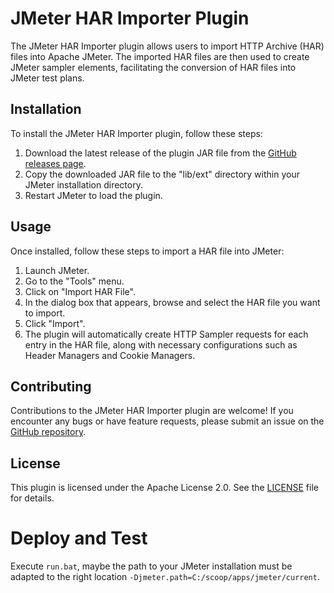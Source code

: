 # JMeter HAR Importer Plugin

The JMeter HAR Importer plugin allows users to import HTTP Archive (HAR) files into Apache JMeter. The imported HAR files are then used to create JMeter sampler elements, facilitating the conversion of HAR files into JMeter test plans.

## Installation

To install the JMeter HAR Importer plugin, follow these steps:

1. Download the latest release of the plugin JAR file from the [GitHub releases page](https://github.com/Qytera-Gmbh/JMeterHARImporterPlugin/releases).
2. Copy the downloaded JAR file to the "lib/ext" directory within your JMeter installation directory.
3. Restart JMeter to load the plugin.

## Usage

Once installed, follow these steps to import a HAR file into JMeter:

1. Launch JMeter.
2. Go to the "Tools" menu.
3. Click on "Import HAR File".
4. In the dialog box that appears, browse and select the HAR file you want to import.
5. Click "Import".
6. The plugin will automatically create HTTP Sampler requests for each entry in the HAR file, along with necessary configurations such as Header Managers and Cookie Managers.

## Contributing

Contributions to the JMeter HAR Importer plugin are welcome! If you encounter any bugs or have feature requests, please submit an issue on the [GitHub repository](https://github.com/Qytera-Gmbh/JMeterHARImporterPlugin/issues).

## License

This plugin is licensed under the Apache License 2.0. See the [LICENSE](LICENSE) file for details.

# Deploy and Test

Execute `run.bat`, maybe the path to your JMeter installation must be adapted to the right location `-Djmeter.path=C:/scoop/apps/jmeter/current`.
